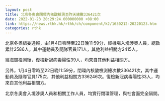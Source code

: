 ```yaml
---
layout: post
title: 北京冬奧會閉環內核酸檢測至昨天總數336421次
date: 2022-01-23 20:29:24.000000000 +08:00
link: https://news.rthk.hk/rthk/ch/component/k2/1630212-20220123.htm
categories: rthk
---
```


北京冬奧組委通報，由1月4日零時至22日晚11:59分，經機場入境涉奧人員，總數累計2586人，其中運動員及隨隊官員171人，其他利益相關方2415人。

經海關檢測後，復檢新冠病毒陽性39人，均來自其他利益相關方。

另外，1月4日零時至22日晚11:59分，閉環內核酸檢測總次數336421次，其中運動員及隨隊官員175次，其他利益相關方336246次。復檢新冠病毒陽性33人，均來自其他利益相關方。

北京冬奧會入境涉奧人員和相關工作人員，均實行閉環管理，與社會面完全隔開。
